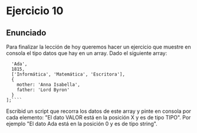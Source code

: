 # Ejercicio 10

## Enunciado

Para finalizar la lección de hoy queremos hacer un ejercicio que muestre en consola el tipo datos que hay en un array. Dado el siguiente array:

`````const items = [
  'Ada',
  1815,
  ['Informática', 'Matemática', 'Escritora'],
  {
    mother: 'Anna Isabella',
    father: 'Lord Byron'
  }
];````

`````

Escribid un script que recorra los datos de este array y pinte en consola por cada elemento: "El dato VALOR está en la posición X y es de tipo TIPO".
Por ejemplo "El dato Ada está en la posición 0 y es de tipo string".

